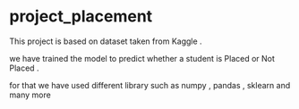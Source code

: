 # project_placement 

This project is based on dataset taken from Kaggle .

we have trained the model to predict whether a student is Placed or Not Placed .

for that we have used different library such as numpy , pandas , sklearn and many more  

